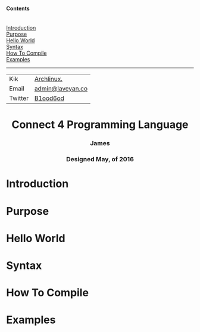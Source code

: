 <div id="menu">
	<h4>Contents</h4></li><br>
	<a href="#introduction">Introduction</a><br>
	<a href="#purpose">Purpose</a><br>
	<a href="#hello">Hello World</a><br>
	<a href="#syntax">Syntax</a><br>
	<a href="#compile">How To Compile</a><br>
	<a href="#examples">Examples</a><br>
	<hr>
	<table cellpadding: 5>
		<tr><td>Kik</td><td><a href="http://kik.me/Archlinux.">Archlinux.</a></td></tr>
		<tr><td>Email</td><td><a href="mailto:admin@laveyan.co">admin@laveyan.co</a></td></tr>
		<tr><td>Twitter</td><td><a href="http://twitter.com/B1ood6od">B1ood6od</a></td></tr>
	</table>
</div>
<div id="main">
	<h1 align="center">Connect 4 Programming Language</h1>
	<h3 align="center"><strong>James</strong></h3>
	<h3 align="center"><strong>Designed May, of 2016</strong></h3>
	<h1 id="introduction">Introduction</h1>	
	<h1 id="purpose">Purpose</h1>
	<h1 id="hello">Hello World</h1>
	<h1 id="syntax">Syntax</h1>
	<h1 id="compile">How To Compile</h1>
	<h1 id="examples">Examples</h1>
</div>
